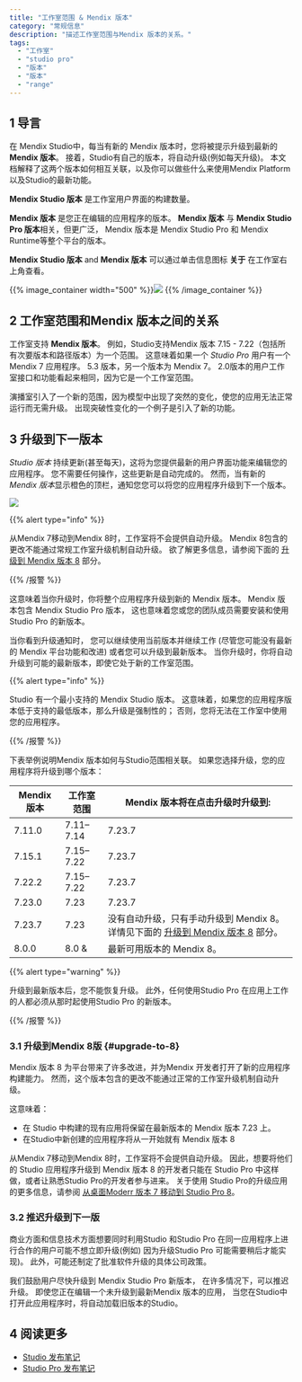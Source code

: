 ```yaml
---
title: "工作室范围 & Mendix 版本"
category: "常规信息"
description: "描述工作室范围与Mendix 版本的关系。"
tags:
  - "工作室"
  - "studio pro"
  - "版本"
  - "版本"
  - "range"
---
```


## 1 导言

在 Mendix Studio中，每当有新的 Mendix 版本时，您将被提示升级到最新的 **Mendix 版本**。 接着，Studio有自己的版本，将自动升级(例如每天升级)。 本文档解释了这两个版本如何相互关联，以及你可以做些什么来使用Mendix Platform 以及Studio的最新功能。

**Mendix Studio 版本** 是工作室用户界面的构建数量。

**Mendix 版本** 是您正在编辑的应用程序的版本。 **Mendix 版本** 与 **Mendix Studio Pro 版本**相关，但更广泛， Mendix 版本是 Mendix Studio Pro 和 Mendix Runtime等整个平台的版本。

**Mendix Studio 版本** and **Mendix 版本** 可以通过单击信息图标 **关于** 在工作室右上角查看。

{{% image_container width="500" %}}![](attachments/general-versions/about-dialog.png)
{{% /image_container %}}

## 2 工作室范围和Mendix 版本之间的关系

工作室支持 **Mendix 版本**。 例如，Studio支持Mendix 版本 7.15 - 7.22（包括所有次要版本和路径版本）为一个范围。 这意味着如果一个 *Studio Pro* 用户有一个 Mendix 7 应用程序。 5.3 版本，另一个版本为 Mendix 7。 2.0版本的用户工作室接口和功能看起来相同，因为它是一个工作室范围。

演播室引入了一个新的范围，因为模型中出现了突然的变化，使您的应用无法正常运行而无需升级。  出现突破性变化的一个例子是引入了新的功能。

## 3 升级到下一版本

*Studio 版本* 持续更新(甚至每天)，这将为您提供最新的用户界面功能来编辑您的应用程序。 您不需要任何操作，这些更新是自动完成的。 然而，当有新的 *Mendix 版本*显示橙色的顶栏，通知您您可以将您的应用程序升级到下一个版本。

![](attachments/general-versions/top-bar-upgrade.png)

{{% alert type="info" %}}

从Mendix 7移动到Mendix 8时，工作室将不会提供自动升级。 Mendix 8包含的更改不能通过常规工作室升级机制自动升级。 欲了解更多信息，请参阅下面的 [升级到 Mendix 版本 8](#upgrade-to-8) 部分。

{{% /报警 %}}

这意味着当你升级时，你将整个应用程序升级到新的 Mendix 版本。 Mendix 版本包含 Mendix Studio Pro 版本， 这也意味着您或您的团队成员需要安装和使用Studio Pro 的新版本。

当你看到升级通知时， 您可以继续使用当前版本并继续工作 (尽管您可能没有最新的 Mendix 平台功能和改进) 或者您可以升级到最新版本。 当你升级时，你将自动升级到可能的最新版本，即使它处于新的工作室范围。

{{% alert type="info" %}}

Studio 有一个最小支持的 Mendix Studio 版本。 这意味着，如果您的应用程序版本低于支持的最低版本，那么升级是强制性的； 否则，您将无法在工作室中使用您的应用程序。

{{% /报警 %}}

下表举例说明Mendix 版本如何与Studio范围相关联。 如果您选择升级，您的应用程序将升级到哪个版本：

| Mendix 版本 | 工作室范围     | Mendix 版本将在点击升级时升级到:                                                 |
| --------- | --------- | -------------------------------------------------------------------- |
| 7.11.0    | 7.11–7.14 | 7.23.7                                                               |
| 7.15.1    | 7.15–7.22 | 7.23.7                                                               |
| 7.22.2    | 7.15–7.22 | 7.23.7                                                               |
| 7.23.0    | 7.23      | 7.23.7                                                               |
| 7.23.7    | 7.23      | 没有自动升级，只有手动升级到 Mendix 8。 详情见下面的 [升级到 Mendix 版本 8](#upgrade-to-8) 部分。 |
| 8.0.0     | 8.0 &     | 最新可用版本的 Mendix 8。                                                    |

{{% alert type="warning" %}}

升级到最新版本后，您不能恢复升级。 此外，任何使用Studio Pro 在应用上工作的人都必须从那时起使用Studio Pro 的新版本。

{{% /报警 %}}

### 3.1 升级到Mendix 8版 {#upgrade-to-8}

Mendix 版本 8 为平台带来了许多改进，并为Mendix 开发者打开了新的应用程序构建能力。 然而，这个版本包含的更改不能通过正常的工作室升级机制自动升级。

这意味着：

* 在 Studio 中构建的现有应用将保留在最新版本的 Mendix 版本 7.23 上。
* 在Studio中新创建的应用程序将从一开始就有 Mendix 版本 8

从Mendix 7移动到Mendix 8时，工作室将不会提供自动升级。 因此，想要将他们的 Studio 应用程序升级到 Mendix 版本 8 的开发者只能在 Studio Pro 中这样做，或者让熟悉Studio Pro的开发者参与进来。 关于使用 Studio Pro的升级应用的更多信息，请参阅 [从桌面Moderr 版本 7 移动到 Studio Pro 8](/refguide8/moving-from-7-to-8)。

### 3.2 推迟升级到下一版

商业方面和信息技术方面想要同时利用Studio 和Studio Pro 在同一应用程序上进行合作的用户可能不想立即升级(例如) 因为升级Studio Pro 可能需要稍后才能实现)。 此外，可能还制定了批准软件升级的具体公司政策。

我们鼓励用户尽快升级到 Mendix Studio Pro 新版本， 在许多情况下，可以推迟升级。 即使您正在编辑一个未升级到最新Mendix 版本的应用， 当您在Studio中打开此应用程序时，将自动加载旧版本的Studio。

## 4 阅读更多

* [Studio 发布笔记](/releasenotes/studio)
* [Studio Pro 发布笔记](/releasenotes/studio-pro)
